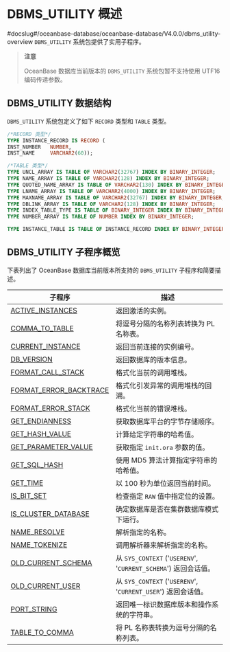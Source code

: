 DBMS_UTILITY 概述 
====================================
#docslug#/oceanbase-database/oceanbase-database/V4.0.0/dbms_utility-overview
`DBMS_UTILITY` 系统包提供了实用子程序。
>**注意**
>
>OceanBase 数据库当前版本的 `DBMS_UTILITY` 系统包暂不支持使用 UTF16 编码传递参数。

DBMS_UTILITY 数据结构 
--------------------------------------

`DBMS_UTILITY` 系统包定义了如下 `RECORD` 类型和 `TABLE` 类型。

```sql
/*RECORD 类型*/
TYPE INSTANCE_RECORD IS RECORD (
INST_NUMBER   NUMBER,
INST_NAME     VARCHAR2(60));

/*TABLE 类型*/
TYPE UNCL_ARRAY IS TABLE OF VARCHAR2(32767) INDEX BY BINARY_INTEGER;
TYPE NAME_ARRAY IS TABLE OF VARCHAR2(128) INDEX BY BINARY_INTEGER;
TYPE QUOTED_NAME_ARRAY IS TABLE OF VARCHAR2(130) INDEX BY BINARY_INTEGER;
TYPE LNAME_ARRAY IS TABLE OF VARCHAR2(4000) INDEX BY BINARY_INTEGER;
TYPE MAXNAME_ARRAY IS TABLE OF VARCHAR2(32767) INDEX BY BINARY_INTEGER;
TYPE DBLINK_ARRAY IS TABLE OF VARCHAR2(128) INDEX BY BINARY_INTEGER;
TYPE INDEX_TABLE_TYPE IS TABLE OF BINARY_INTEGER INDEX BY BINARY_INTEGER;
TYPE NUMBER_ARRAY IS TABLE OF NUMBER INDEX BY BINARY_INTEGER;

TYPE INSTANCE_TABLE IS TABLE OF INSTANCE_RECORD INDEX BY BINARY_INTEGER;
```



DBMS_UTILITY 子程序概览 
---------------------------------------

下表列出了 OceanBase 数据库当前版本所支持的 `DBMS_UTILITY` 子程序和简要描述。


|                                  子程序                                  |                            描述                            |
|-----------------------------------------------------------------------|----------------------------------------------------------|
| [ACTIVE_INSTANCES](../18.DBMS_UTILITY/2.ACTIVE_INSTANCES.md)       | 返回激活的实例。                                                 |
| [COMMA_TO_TABLE](../18.DBMS_UTILITY/3.COMMA_TO_TABLE.md)         | 将逗号分隔的名称列表转换为 PL 名称表。                                    |
| [CURRENT_INSTANCE](../18.DBMS_UTILITY/4.CURRENT_INSTANCE.md)       | 返回当前连接的实例编号。                                             |
| [DB_VERSION](../18.DBMS_UTILITY/5.DB_VERSION.md)             | 返回数据库的版本信息。                                              |
| [FORMAT_CALL_STACK](../18.DBMS_UTILITY/6.FORMAT_CALL_STACK.md)      | 格式化当前的调用堆栈。                                              |
| [FORMAT_ERROR_BACKTRACE](../18.DBMS_UTILITY/7.FORMAT_ERROR_BACKTRACE.md) | 格式化引发异常的调用堆栈的回溯。                                         |
| [FORMAT_ERROR_STACK](../18.DBMS_UTILITY/8.FORMAT_ERROR_STACK.md)     | 格式化当前的错误堆栈。                                              |
| [GET_ENDIANNESS](../18.DBMS_UTILITY/9.GET_ENDIANNESS.md)         | 获取数据库平台的字节存储顺序。                                          |
| [GET_HASH_VALUE](../18.DBMS_UTILITY/10.GET_HASH_VALUE.md)         | 计算给定字符串的哈希值。                                             |
| [GET_PARAMETER_VALUE](../18.DBMS_UTILITY/11.GET_PARAMETER_VALUE.md)    | 获取指定 `init.ora` 参数的值。                                    |
| [GET_SQL_HASH](../18.DBMS_UTILITY/12.GET_SQL_HASH.md)           | 使用 MD5 算法计算指定字符串的哈希值。                                    |
| [GET_TIME](../18.DBMS_UTILITY/13.GET_TIME.md)               | 以 100 秒为单位返回当前时间。                                        |
| [IS_BIT_SET](../18.DBMS_UTILITY/14.IS_BIT_SET.md)             | 检查指定 `RAW` 值中指定位的设置。                                     |
| [IS_CLUSTER_DATABASE](../18.DBMS_UTILITY/15.IS_CLUSTER_DATABASE.md)    | 确定数据库是否在集群数据库模式下运行。                                      |
| [NAME_RESOLVE](../18.DBMS_UTILITY/16.NAME_RESOLVE.md)           | 解析指定的名称。                                                 |
| [NAME_TOKENIZE](../18.DBMS_UTILITY/17.NAME_TOKENIZE.md)          | 调用解析器来解析指定的名称。                                           |
| [OLD_CURRENT_SCHEMA](../18.DBMS_UTILITY/18.OLD_CURRENT_SCHEMA.md)     | 从 `SYS_CONTEXT` ('`USERENV`', '`CURRENT_SCHEMA`') 返回会话值。 |
| [OLD_CURRENT_USER](../18.DBMS_UTILITY/19.OLD_CURRENT_USER.md)       | 从 `SYS_CONTEXT` ('`USERENV`', '`CURRENT_USER`') 返回会话值。   |
| [PORT_STRING](../18.DBMS_UTILITY/20.PORT_STRING.md)            | 返回唯一标识数据库版本和操作系统的字符串。                                    |
| [TABLE_TO_COMMA](../18.DBMS_UTILITY/21.TABLE_TO_COMMA.md)         | 将 PL 名称表转换为逗号分隔的名称列表。                                    |


